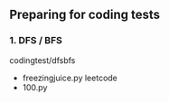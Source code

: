 ## Preparing for coding tests
### 1. DFS / BFS
codingtest/dfsbfs
- freezingjuice.py
leetcode
- 100.py